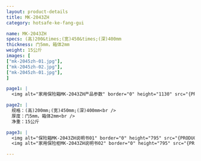```yaml
---
layout: product-details
title: MK-2043ZH
category: hotsafe-ke-fang-gui

name: MK-2043ZH
specs: (高)200&times;(宽)450&times;(深)400mm
thickness: 门5mm，箱体2mm
weight: 15公斤
images: [
["mk-2045zh-01.jpg"],
["mk-2045zh-02.jpg"],
["mk-2045zh-01.jpg"],
]

page1: |
  <img alt="家用保险箱MK-2043ZH产品参数" border="0" height="1130" src="{PRODUCT_IMAGES}twcps1.jpg" width="538" />

page2: |
  规格：(高)200mm;(宽)450mm;(深)400mm<br />
  厚度：门5mm，箱体2mm<br />
  净重：15公斤

page3: |
  <img alt="保险箱MK-2043ZH说明书01" border="0" height="795" src="{PRODUCT_IMAGES}mk2045zh-sm01.jpg" width="538" /><br />
  <img alt="家用保险柜MK-2043ZH说明书02" border="0" height="795" src="{PRODUCT_IMAGES}mk2045zh-sm02.jpg" width="538" />

---
```

